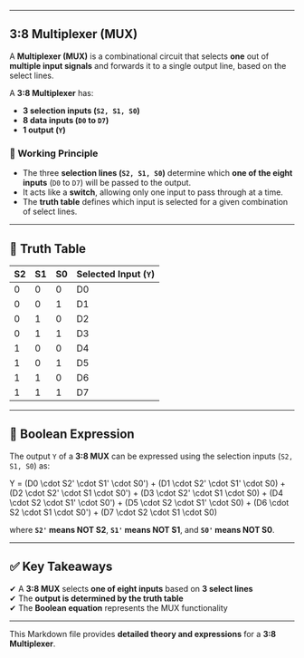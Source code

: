 
---

## **3:8 Multiplexer (MUX)**
A **Multiplexer (MUX)** is a combinational circuit that selects **one** out of **multiple input signals** and forwards it to a single output line, based on the select lines.

A **3:8 Multiplexer** has:
- **3 selection inputs (`S2, S1, S0`)**
- **8 data inputs (`D0` to `D7`)**
- **1 output (`Y`)**

### **📌 Working Principle**
- The three **selection lines (`S2, S1, S0`)** determine which **one of the eight inputs** (`D0` to `D7`) will be passed to the output.
- It acts like a **switch**, allowing only one input to pass through at a time.
- The **truth table** defines which input is selected for a given combination of select lines.

---

## **📝 Truth Table**
| **S2** | **S1** | **S0** | **Selected Input (`Y`)** |
|--------|--------|--------|--------------------------|
| 0      | 0      | 0      | D0                       |
| 0      | 0      | 1      | D1                       |
| 0      | 1      | 0      | D2                       |
| 0      | 1      | 1      | D3                       |
| 1      | 0      | 0      | D4                       |
| 1      | 0      | 1      | D5                       |
| 1      | 1      | 0      | D6                       |
| 1      | 1      | 1      | D7                       |

---

## **🔢 Boolean Expression**
The output `Y` of a **3:8 MUX** can be expressed using the selection inputs (`S2, S1, S0`) as:


Y = (D0 \cdot S2' \cdot S1' \cdot S0') +
    (D1 \cdot S2' \cdot S1' \cdot S0) +
    (D2 \cdot S2' \cdot S1 \cdot S0') +
    (D3 \cdot S2' \cdot S1 \cdot S0) +
    (D4 \cdot S2 \cdot S1' \cdot S0') +
    (D5 \cdot S2 \cdot S1' \cdot S0) +
    (D6 \cdot S2 \cdot S1 \cdot S0') +
    (D7 \cdot S2 \cdot S1 \cdot S0)


where **`S2'` means NOT S2**, **`S1'` means NOT S1**, and **`S0'` means NOT S0**.

---

## **✅ Key Takeaways**
✔ A **3:8 MUX** selects **one of eight inputs** based on **3 select lines**  
✔ The **output is determined by the truth table**  
✔ The **Boolean equation** represents the MUX functionality  

---

This Markdown file provides **detailed theory and expressions** for a **3:8 Multiplexer**. 
